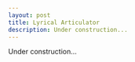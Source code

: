 ```yaml
---
layout: post
title: Lyrical Articulator
description: Under construction...
---
```


Under construction...